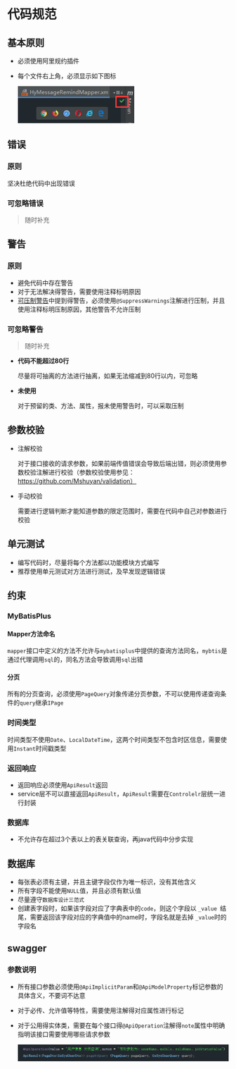 # 代码规范

## 基本原则

+ 必须使用阿里规约插件

+ 每个文件右上角，必须显示如下图标

  ![image-20191216175724382](CodeStandards.assets/image-20191216175724382.png) 

## 错误

### 原则

坚决杜绝代码中出现错误

### 可忽略错误

> 随时补充

## 警告

### 原则

+ 避免代码中存在警告
+ 对于无法解决得警告，需要使用注释标明原因
+ [可压制警告](#可压制警告)中提到得警告，必须使用`@SuppressWarnings`注解进行压制，并且使用注释标明压制原因，其他警告不允许压制

### 可忽略警告

> 随时补充

+ **代码不能超过80行**

  尽量将可抽离的方法进行抽离，如果无法缩减到80行以内，可忽略

+ **未使用**

  对于预留的类、方法、属性，报未使用警告时，可以采取压制

## 参数校验

+ 注解校验

  对于接口接收的请求参数，如果前端传值错误会导致后端出错，则必须使用参数校验注解进行校验（参数校验使用参见：https://github.com/Mshuyan/validation）

+ 手动校验

  需要进行逻辑判断才能知道参数的限定范围时，需要在代码中自己对参数进行校验

## 单元测试

+ 编写代码时，尽量将每个方法都以功能模块方式编写
+ 推荐使用单元测试对方法进行测试，及早发现逻辑错误

## 约束

### MyBatisPlus

#### Mapper方法命名

`mapper`接口中定义的方法不允许与`mybatisplus`中提供的查询方法同名，`mybtis`是通过代理调用`sql`的，同名方法会导致调用`sql`出错

#### 分页

所有的分页查询，必须使用`PageQuery`对象传递分页参数，不可以使用传递查询条件的`query`继承`IPage`

### 时间类型

时间类型不使用`Date`、`LocalDateTime`，这两个时间类型不包含时区信息，需要使用`Instant`时间戳类型

### 返回响应

+ 返回响应必须使用`ApiResult`返回
+ service层不可以直接返回`ApiResult`，`ApiResult`需要在`Controlelr`层统一进行封装

### 数据库

+ 不允许存在超过3个表以上的表关联查询，再java代码中分步实现

## 数据库

+ 每张表必须有主键，并且主键字段仅作为唯一标识，没有其他含义
+ 所有字段不能使用`NULL`值，并且必须有默认值
+ 尽量遵守`数据库设计三范式`
+ 创建表字段时，如果该字段对应了字典表中的`code`，则这个字段以 `_value `结尾，需要返回该字段对应的字典值中的name时，字段名就是去掉 `_value`时的字段名

## swagger

### 参数说明

+ 所有接口参数必须使用`@ApiImplicitParam`和`@ApiModelProperty`标记参数的具体含义，不要词不达意

+ 对于必传、允许值等特性，需要使用注解得对应属性进行标记

+ 对于公用得实体类，需要在每个接口得`@ApiOperation`注解得`note`属性中明确指明该接口需要使用哪些请求参数

  ![image-20200407175211763](CodeStandards.assets/image-20200407175211763.png) 